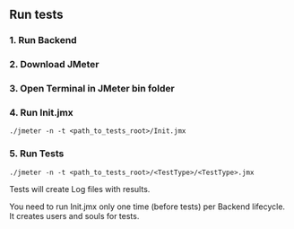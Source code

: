 

## Run tests

### 1. Run Backend

### 2. Download JMeter

### 3. Open Terminal in JMeter bin folder

### 4. Run Init.jmx 

`./jmeter -n -t <path_to_tests_root>/Init.jmx`

### 5. Run Tests 

`./jmeter -n -t <path_to_tests_root>/<TestType>/<TestType>.jmx`

Tests will create Log files with results.

You need to run Init.jmx only one time (before tests) per Backend lifecycle. It creates users and souls for tests.




